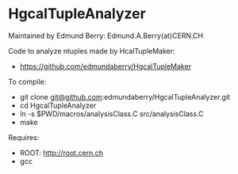 HgcalTupleAnalyzer
==================

Maintained by Edmund Berry: Edmund.A.Berry(at)CERN.CH

Code to analyze ntuples made by HcalTupleMaker:
* https://github.com/edmundaberry/HgcalTupleMaker

To compile:
* git clone git@github.com:edmundaberry/HgcalTupleAnalyzer.git
* cd HgcalTupleAnalyzer 
* ln -s $PWD/macros/analysisClass.C src/analysisClass.C
* make

Requires:
* ROOT: http://root.cern.ch
* gcc
